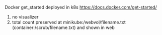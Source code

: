 Docker get_started deployed in k8s
https://docs.docker.com/get-started/

1. no visualizer
2. total count preserved at minikube:/webvol/filename.txt (container:/scrub/filename.txt) and shown in web
